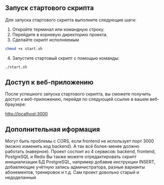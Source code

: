 ## Запуск стартового скрипта

Для запуска стартового скрипта выполните следующие шаги:

1. Откройте терминал или командную строку.
2. Перейдите в корневую директорию проекта.
3. Сделайте скрипт исполняемым
```bash
chmod +x start.sh
```
4. Запустите стартовый скрипт с помощью команды:

```bash
./start.sh
```

## Доступ к веб-приложению

После успешного запуска стартового скрипта, вы сможете получить доступ к веб-приложению, перейдя по следующей ссылке в вашем веб-браузере:

[http://localhost:3000](http://localhost:3000)

## Дополнительная иформация
Могут быть проблемы с CORS, если frontend не использует порт 3000 (можно изменить код backend). А так всё более-менее должно работать (наверное).
Проект состоит из 4 сервисов: backend, frontend, PostgreSQL и Redis
Вы также можете отредактировать скрипт инициализации БД PostgreSQL, например добавив инструкции INSERT, добавляющие учётную запись администратора, разные варианты абонементов, тренировок и т.д.
Сам проект довольно старый и недоделанный
